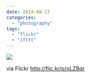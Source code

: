 ```yaml
---
date: 2014-08-17
categories: 
  - "photography"
tags: 
  - "flickr"
  - "ifttt"
---
```


![](https://farm4.staticflickr.com/3911/14949015261_39744bd30e_b.jpg)  

  
  
via Flickr http://flic.kr/p/oLZBqr
